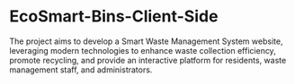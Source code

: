 # EcoSmart-Bins-Client-Side
The project aims to develop a Smart Waste Management System website, leveraging modern technologies to enhance waste collection efficiency, promote recycling, and provide an interactive platform for residents, waste management staff, and administrators.